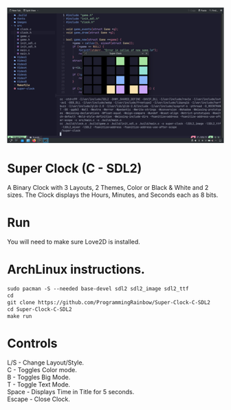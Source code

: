 ![Screenshot](screenshot.png)

# Super Clock (C - SDL2)
A Binary Clock with 3 Layouts, 2 Themes, Color or Black & White and 2 sizes. The Clock displays the Hours, Minutes, and Seconds each as 8 bits.

# Run
You will need to make sure Love2D is installed.

# ArchLinux instructions.
```
sudo pacman -S --needed base-devel sdl2 sdl2_image sdl2_ttf
cd
git clone https://github.com/ProgrammingRainbow/Super-Clock-C-SDL2
cd Super-Clock-C-SDL2
make run
```
# Controls
L/S - Change Layout/Style. \
C - Toggles Color mode. \
B - Toggles Big Mode. \
T - Toggle Text Mode. \
Space - Displays Time in Title for 5 seconds. \
Escape - Close Clock.
